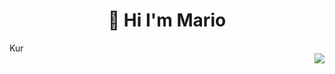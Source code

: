 <h1 align="center">👋 Hi I'm Mario</h1>
<div>
<div width="50%" align="left">
  Kur
</div>  
<div align="right">
  <img src="https://media.giphy.com/media/5Su8umfuyg3PQMiJ9l/giphy.gif"/>
</div>
</div>
